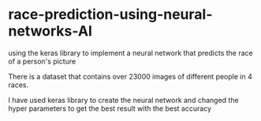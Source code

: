 # race-prediction-using-neural-networks-AI
using the keras library to implement a neural network that predicts the race of a person's picture

There is a dataset that contains over 23000 images of different people in 4 races.

I have used keras library to create the neural network and changed the hyper parameters to get the best result with the best accuracy
